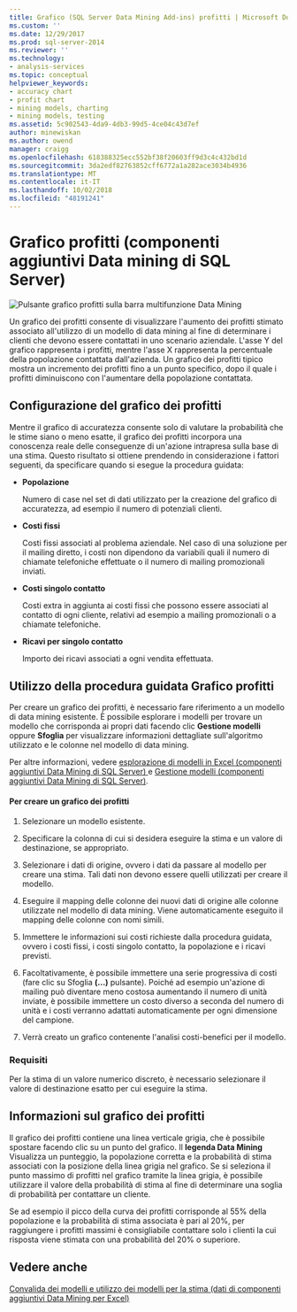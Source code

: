 ```yaml
---
title: Grafico (SQL Server Data Mining Add-ins) profitti | Microsoft Docs
ms.custom: ''
ms.date: 12/29/2017
ms.prod: sql-server-2014
ms.reviewer: ''
ms.technology:
- analysis-services
ms.topic: conceptual
helpviewer_keywords:
- accuracy chart
- profit chart
- mining models, charting
- mining models, testing
ms.assetid: 5c902543-4da9-4db3-99d5-4ce04c43d7ef
author: minewiskan
ms.author: owend
manager: craigg
ms.openlocfilehash: 618388325ecc552bf38f20603ff9d3c4c432bd1d
ms.sourcegitcommit: 3da2edf82763852cff6772a1a282ace3034b4936
ms.translationtype: MT
ms.contentlocale: it-IT
ms.lasthandoff: 10/02/2018
ms.locfileid: "48191241"
---
```

# <a name="profit-chart-sql-server-data-mining-add-ins"></a>Grafico profitti (componenti aggiuntivi Data mining di SQL Server)
  ![Pulsante grafico profitti sulla barra multifunzione Data Mining](media/dmc-profitchart.gif "pulsante grafico profitti sulla barra multifunzione Data Mining")  
  
 Un grafico dei profitti consente di visualizzare l'aumento dei profitti stimato associato all'utilizzo di un modello di data mining al fine di determinare i clienti che devono essere contattati in uno scenario aziendale. L'asse Y del grafico rappresenta i profitti, mentre l'asse X rappresenta la percentuale della popolazione contattata dall'azienda. Un grafico dei profitti tipico mostra un incremento dei profitti fino a un punto specifico, dopo il quale i profitti diminuiscono con l'aumentare della popolazione contattata.  
  
## <a name="configuring-the-profit-chart"></a>Configurazione del grafico dei profitti  
 Mentre il grafico di accuratezza consente solo di valutare la probabilità che le stime siano o meno esatte, il grafico dei profitti incorpora una conoscenza reale delle conseguenze di un'azione intrapresa sulla base di una stima. Questo risultato si ottiene prendendo in considerazione i fattori seguenti, da specificare quando si esegue la procedura guidata:  
  
-   **Popolazione**  
  
     Numero di case nel set di dati utilizzato per la creazione del grafico di accuratezza, ad esempio il numero di potenziali clienti.  
  
-   **Costi fissi**  
  
     Costi fissi associati al problema aziendale. Nel caso di una soluzione per il mailing diretto, i costi non dipendono da variabili quali il numero di chiamate telefoniche effettuate o il numero di mailing promozionali inviati.  
  
-   **Costi singolo contatto**  
  
     Costi extra in aggiunta ai costi fissi che possono essere associati al contatto di ogni cliente, relativi ad esempio a mailing promozionali o a chiamate telefoniche.  
  
-   **Ricavi per singolo contatto**  
  
     Importo dei ricavi associati a ogni vendita effettuata.  
  
## <a name="using-the-profit-chart-wizard"></a>Utilizzo della procedura guidata Grafico profitti  
 Per creare un grafico dei profitti, è necessario fare riferimento a un modello di data mining esistente. È possibile esplorare i modelli per trovare un modello che corrisponda ai propri dati facendo clic **Gestione modelli** oppure **Sfoglia** per visualizzare informazioni dettagliate sull'algoritmo utilizzato e le colonne nel modello di data mining.  
  
 Per altre informazioni, vedere [esplorazione di modelli in Excel &#40;componenti aggiuntivi Data Mining di SQL Server&#41; ](browsing-models-in-excel-sql-server-data-mining-add-ins.md) e [Gestione modelli &#40;componenti aggiuntivi Data Mining di SQL Server&#41;](manage-models-sql-server-data-mining-add-ins.md).  
  
#### <a name="to-create-a-profit-chart"></a>Per creare un grafico dei profitti  
  
1.  Selezionare un modello esistente.  
  
2.  Specificare la colonna di cui si desidera eseguire la stima e un valore di destinazione, se appropriato.  
  
3.  Selezionare i dati di origine, ovvero i dati da passare al modello per creare una stima. Tali dati non devono essere quelli utilizzati per creare il modello.  
  
4.  Eseguire il mapping delle colonne dei nuovi dati di origine alle colonne utilizzate nel modello di data mining. Viene automaticamente eseguito il mapping delle colonne con nomi simili.  
  
5.  Immettere le informazioni sui costi richieste dalla procedura guidata, ovvero i costi fissi, i costi singolo contatto, la popolazione e i ricavi previsti.  
  
6.  Facoltativamente, è possibile immettere una serie progressiva di costi (fare clic su Sfoglia **(...)**  pulsante). Poiché ad esempio un'azione di mailing può diventare meno costosa aumentando il numero di unità inviate, è possibile immettere un costo diverso a seconda del numero di unità e i costi verranno adattati automaticamente per ogni dimensione del campione.  
  
7.  Verrà creato un grafico contenente l'analisi costi-benefici per il modello.  
  
### <a name="requirements"></a>Requisiti  
 Per la stima di un valore numerico discreto, è necessario selezionare il valore di destinazione esatto per cui eseguire la stima.  
  
## <a name="understanding-the-profit-chart"></a>Informazioni sul grafico dei profitti  
 Il grafico dei profitti contiene una linea verticale grigia, che è possibile spostare facendo clic su un punto del grafico. Il **legenda Data Mining** Visualizza un punteggio, la popolazione corretta e la probabilità di stima associati con la posizione della linea grigia nel grafico. Se si seleziona il punto massimo di profitti nel grafico tramite la linea grigia, è possibile utilizzare il valore della probabilità di stima al fine di determinare una soglia di probabilità per contattare un cliente.  
  
 Se ad esempio il picco della curva dei profitti corrisponde al 55% della popolazione e la probabilità di stima associata è pari al 20%, per raggiungere i profitti massimi è consigliabile contattare solo i clienti la cui risposta viene stimata con una probabilità del 20% o superiore.  
  
## <a name="see-also"></a>Vedere anche  
 [Convalida dei modelli e utilizzo dei modelli per la stima &#40;dati di componenti aggiuntivi Data Mining per Excel&#41;](validating-models-and-using-models-for-prediction-data-mining-add-ins-for-excel.md)  
  
  
